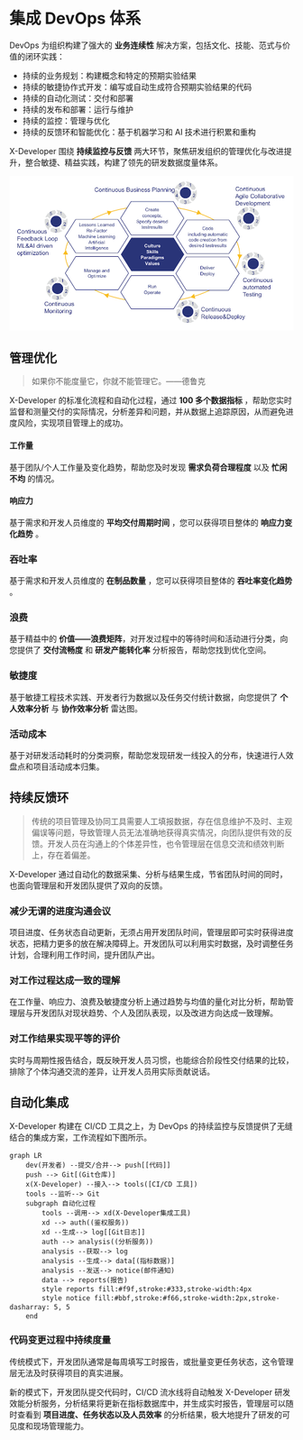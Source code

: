 # 集成 DevOps 体系

DevOps 为组织构建了强大的 **业务连续性** 解决方案，包括文化、技能、范式与价值的闭环实践：

- 持续的业务规划：构建概念和特定的预期实验结果
- 持续的敏捷协作式开发：编写或自动生成符合预期实验结果的代码
- 持续的自动化测试：交付和部署
- 持续的发布和部署：运行与维护
- 持续的监控：管理与优化
- 持续的反馈环和智能优化：基于机器学习和 AI 技术进行积累和重构

X-Developer 围绕 **持续监控与反馈** 两大环节，聚焦研发组织的管理优化与改进提升，整合敏捷、精益实践，构建了领先的研发数据度量体系。

![](../_media/devops.png)

## 管理优化

> 如果你不能度量它，你就不能管理它。——德鲁克

X-Developer 的标准化流程和自动化过程，通过 **100 多个数据指标** ，帮助您实时监督和测量交付的实际情况，分析差异和问题，并从数据上追踪原因，从而避免进度风险，实现项目管理上的成功。

#### 工作量

基于团队/个人工作量及变化趋势，帮助您及时发现 **需求负荷合理程度** 以及 **忙闲不均** 的情况。

#### 响应力

基于需求和开发人员维度的 **平均交付周期时间** ，您可以获得项目整体的 **响应力变化趋势** 。

### 吞吐率

基于需求和开发人员维度的 **在制品数量** ，您可以获得项目整体的 **吞吐率变化趋势** 。

### 浪费

基于精益中的 **价值——浪费矩阵**，对开发过程中的等待时间和活动进行分类，向您提供了 **交付流畅度** 和 **研发产能转化率** 分析报告，帮助您找到优化空间。

### 敏捷度

基于敏捷工程技术实践、开发者行为数据以及任务交付统计数据，向您提供了 **个人效率分析** 与 **协作效率分析** 雷达图。

### 活动成本

基于对研发活动耗时的分类洞察，帮助您发现研发一线投入的分布，快速进行人效盘点和项目活动成本归集。

## 持续反馈环

> 传统的项目管理及协同工具需要人工填报数据，存在信息维护不及时、主观偏误等问题，导致管理人员无法准确地获得真实情况，向团队提供有效的反馈。开发人员在沟通上的个体差异性，也令管理层在信息交流和绩效判断上，存在着偏差。

X-Developer 通过自动化的数据采集、分析与结果生成，节省团队时间的同时，也面向管理层和开发团队提供了双向的反馈。

### 减少无谓的进度沟通会议

项目进度、任务状态自动更新，无须占用开发团队时间，管理层即可实时获得进度状态，把精力更多的放在解决障碍上。开发团队可以利用实时数据，及时调整任务计划，合理利用工作时间，提升团队产出。

### 对工作过程达成一致的理解

在工作量、响应力、浪费及敏捷度分析上通过趋势与均值的量化对比分析，帮助管理层与开发团队对现状趋势、个人及团队表现，以及改进方向达成一致理解。

### 对工作结果实现平等的评价

实时与周期性报告结合，既反映开发人员习惯，也能综合阶段性交付结果的比较，排除了个体沟通交流的差异，让开发人员用实际贡献说话。

## 自动化集成

X-Developer 构建在 CI/CD 工具之上，为 DevOps 的持续监控与反馈提供了无缝结合的集成方案，工作流程如下图所示。

```mermaid
graph LR
    dev(开发者) --提交/合并--> push[[代码]]
    push --> Git[(Git仓库)]
    x(X-Developer) --接入--> tools([CI/CD 工具])
    tools --监听--> Git
    subgraph 自动化过程
        tools --调用--> xd(X-Developer集成工具)
        xd --> auth((鉴权服务))
        xd --生成--> log[[Git日志]]
        auth --> analysis((分析服务))
        analysis --获取--> log
        analysis --生成--> data[(指标数据)]
        analysis --发送--> notice(邮件通知)
        data --> reports(报告)
        style reports fill:#f9f,stroke:#333,stroke-width:4px
        style notice fill:#bbf,stroke:#f66,stroke-width:2px,stroke-dasharray: 5, 5
    end
```

### 代码变更过程中持续度量

传统模式下，开发团队通常是每周填写工时报告，或批量变更任务状态，这令管理层无法及时获得项目的真实进展。

新的模式下，开发团队提交代码时，CI/CD 流水线将自动触发 X-Developer 研发效能分析服务，分析结果将更新在指标数据库中，并生成实时报告，管理层可以随时查看到 **项目进度、任务状态以及人员效率** 的分析结果，极大地提升了研发的可见度和现场管理能力。